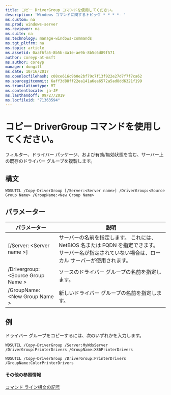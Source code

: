 ```yaml
---
title: コピー DriverGroup コマンドを使用してください。
description: 'Windows コマンドに関するトピック * * * *- '
ms.custom: na
ms.prod: windows-server
ms.reviewer: na
ms.suite: na
ms.technology: manage-windows-commands
ms.tgt_pltfrm: na
ms.topic: article
ms.assetid: 0aaf6fa5-8b5b-4a1e-ae9b-8b5c6d89f571
author: coreyp-at-msft
ms.author: coreyp
manager: dongill
ms.date: 10/16/2017
ms.openlocfilehash: c08ce616c9b0e2bf79c7f13f922e27d7f7f7ca62
ms.sourcegitcommit: 6aff3d88ff22ea141a6ea6572a5ad8dd6321f199
ms.translationtype: MT
ms.contentlocale: ja-JP
ms.lasthandoff: 09/27/2019
ms.locfileid: "71363594"
---
```

# <a name="using-the-copy-drivergroup-command"></a>コピー DriverGroup コマンドを使用してください。



フィルター、ドライバー パッケージ、および有効/無効状態を含む、サーバー上の既存のドライバー グループを複製します。

## <a name="syntax"></a>構文

```
WDSUTIL /Copy-DriverGroup [/Server:<Server name>] /DriverGroup:<Source Group Name> /GroupName:<New Group Name>
```

## <a name="parameters"></a>パラメーター

|パラメーター|説明|
|---------|-----------|
|[/Server: \<Server name >]|サーバーの名前を指定します。 これには、NetBIOS 名または FQDN を指定できます。 サーバー名が指定されていない場合は、ローカル サーバーが使用されます。|
|/Drivergroup: \<Source Group Name >|ソースのドライバー グループの名前を指定します。|
|/GroupName: \<New Group Name >|新しいドライバー グループの名前を指定します。|

## <a name="BKMK_examples"></a>例

ドライバー グループをコピーするには、次のいずれかを入力します。
```
WDSUTIL /Copy-DriverGroup /Server:MyWdsServer /DriverGroup:PrinterDrivers /GroupName:X86PrinterDrivers
```
```
WDSUTIL /Copy-DriverGroup /DriverGroup:PrinterDrivers /GroupName:ColorPrinterDrivers
```

#### <a name="additional-references"></a>その他の参照情報

[コマンド ライン構文の記号](command-line-syntax-key.md)